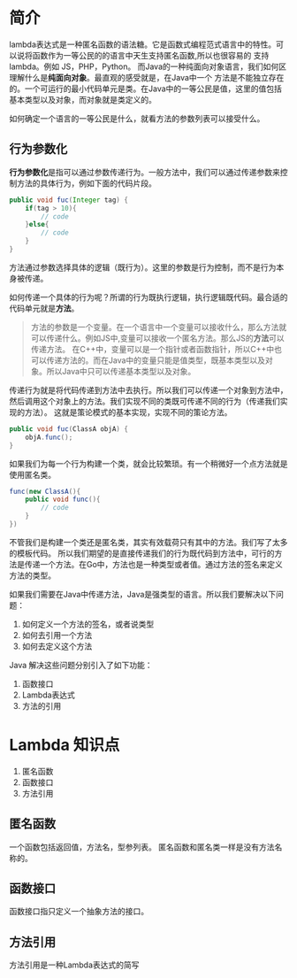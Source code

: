 # 简介
lambda表达式是一种匿名函数的语法糖。它是函数式编程范式语言中的特性。可以说将函数作为一等公民的的语言中天生支持匿名函数,所以也很容易的
支持lambda。例如 JS，PHP，Python。 而Java的一种纯面向对象语言，我们如何区理解什么是**纯面向对象**。最直观的感受就是，在Java中一个
方法是不能独立存在的。一个可运行的最小代码单元是类。在Java中的一等公民是值，这里的值包括基本类型以及对象，而对象就是类定义的。

如何确定一个语言的一等公民是什么，就看方法的参数列表可以接受什么。

## 行为参数化

**行为参数化**是指可以通过参数传递行为。一般方法中，我们可以通过传递参数来控制方法的具体行为，例如下面的代码片段。
```java
public void fuc(Integer tag) {
    if(tag > 10){
        // code
    }else{
        // code
    }
}
```
方法通过参数选择具体的逻辑（既行为）。这里的参数是行为控制，而不是行为本身被传递。

如何传递一个具体的行为呢？所谓的行为既执行逻辑，执行逻辑既代码。最合适的代码单元就是**方法**。
> 方法的参数是一个变量。在一个语言中一个变量可以接收什么，那么方法就可以传递什么。例如JS中,变量可以接收一个匿名方法。那么JS的**方法**可以传递方法。
> 在C++中，变量可以是一个指针或者函数指针，所以C++中也可以传递方法的。而在Java中的变量只能是值类型，既基本类型以及对象。所以Java中只可以传递基本类型以及对象。

传递行为就是将代码传递到方法中去执行。所以我们可以传递一个对象到方法中，然后调用这个对象上的方法。我们实现不同的类既可传递不同的行为（传递我们实现的方法）。
这就是策论模式的基本实现，实现不同的策论方法。
```java
public void fuc(ClassA objA) {
    objA.func();
}
```

如果我们为每一个行为构建一个类，就会比较繁琐。有一个稍微好一个点方法就是使用匿名类。
```java
func(new ClassA(){
    public void func(){
        // code
    }
})
```

不管我们是构建一个类还是匿名类，其实有效载荷只有其中的方法。我们写了太多的模板代码。
所以我们期望的是直接传递我们的行为既代码到方法中，可行的方法是传递一个方法。在Go中，方法也是一种类型或者值。通过方法的签名来定义方法的类型。

如果我们需要在Java中传递方法，Java是强类型的语言。所以我们要解决以下问题：
1. 如何定义一个方法的签名，或者说类型
2. 如何去引用一个方法
3. 如何去定义这个方法

Java 解决这些问题分别引入了如下功能：
1. 函数接口
2. Lambda表达式
3. 方法的引用

# Lambda 知识点

1. 匿名函数
2. 函数接口
3. 方法引用

## 匿名函数

一个函数包括返回值，方法名，型参列表。 匿名函数和匿名类一样是没有方法名称的。

## 函数接口

函数接口指只定义一个抽象方法的接口。

## 方法引用

方法引用是一种Lambda表达式的简写
